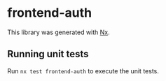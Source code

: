 # frontend-auth

This library was generated with [Nx](https://nx.dev).

## Running unit tests

Run `nx test frontend-auth` to execute the unit tests.
